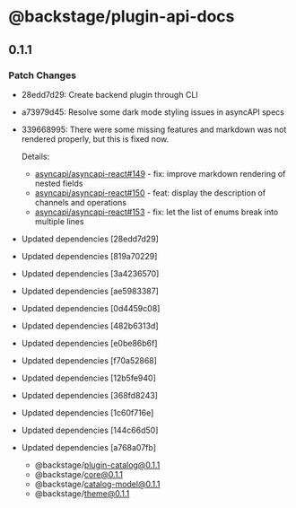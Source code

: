 # @backstage/plugin-api-docs

## 0.1.1
### Patch Changes

- 28edd7d29: Create backend plugin through CLI
- a73979d45: Resolve some dark mode styling issues in asyncAPI specs
- 339668995: There were some missing features and markdown was not rendered properly, but this is fixed now.
  
  Details:
  
  - [asyncapi/asyncapi-react#149](https://github.com/asyncapi/asyncapi-react/pull/149) - fix: improve markdown rendering of nested fields
  - [asyncapi/asyncapi-react#150](https://github.com/asyncapi/asyncapi-react/pull/150) - feat: display the description of channels and operations
  - [asyncapi/asyncapi-react#153](https://github.com/asyncapi/asyncapi-react/pull/153) - fix: let the list of enums break into multiple lines
- Updated dependencies [28edd7d29]
- Updated dependencies [819a70229]
- Updated dependencies [3a4236570]
- Updated dependencies [ae5983387]
- Updated dependencies [0d4459c08]
- Updated dependencies [482b6313d]
- Updated dependencies [e0be86b6f]
- Updated dependencies [f70a52868]
- Updated dependencies [12b5fe940]
- Updated dependencies [368fd8243]
- Updated dependencies [1c60f716e]
- Updated dependencies [144c66d50]
- Updated dependencies [a768a07fb]
  - @backstage/plugin-catalog@0.1.1
  - @backstage/core@0.1.1
  - @backstage/catalog-model@0.1.1
  - @backstage/theme@0.1.1
